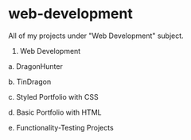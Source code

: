 # web-development
All of my projects under "Web Development" subject.

1. Web Development

a. DragonHunter

b. TinDragon

c. Styled Portfolio with CSS

d. Basic Portfolio with HTML

e. Functionality-Testing Projects

